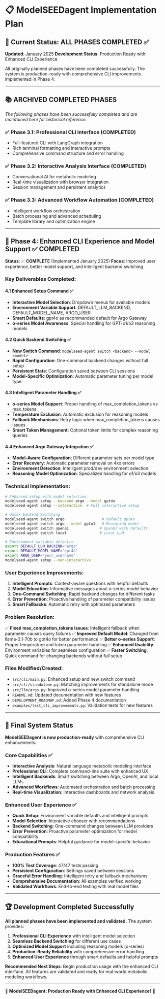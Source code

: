 # 📋 ModelSEEDagent Implementation Plan

## 🎯 Current Status: ALL PHASES COMPLETED ✅

**Updated**: January 2025
**Development Status**: Production Ready with Enhanced CLI Experience

All originally planned phases have been completed successfully. The system is production-ready with comprehensive CLI improvements implemented in Phase 4.

---

## 📚 ARCHIVED COMPLETED PHASES

*The following phases have been successfully completed and are maintained here for historical reference.*

### ✅ Phase 3.1: Professional CLI Interface (COMPLETED)
- Full-featured CLI with LangGraph integration
- Rich terminal formatting and interactive prompts
- Comprehensive command structure and error handling

### ✅ Phase 3.2: Interactive Analysis Interface (COMPLETED)
- Conversational AI for metabolic modeling
- Real-time visualization with browser integration
- Session management and persistent analytics

### ✅ Phase 3.3: Advanced Workflow Automation (COMPLETED)
- Intelligent workflow orchestration
- Batch processing and advanced scheduling
- Template library and optimization engine

---

## 🚀 Phase 4: Enhanced CLI Experience and Model Support ✅ **COMPLETED**

**Status**: ✅ **COMPLETE** (Implemented January 2025)
**Focus**: Improved user experience, better model support, and intelligent backend switching

### Key Deliverables Completed:

#### 4.1 Enhanced Setup Command ✅
- **Interactive Model Selection**: Dropdown menus for available models
- **Environment Variable Support**: DEFAULT_LLM_BACKEND, DEFAULT_MODEL_NAME, ARGO_USER
- **Smart Defaults**: gpt4o as recommended default for Argo Gateway
- **o-series Model Awareness**: Special handling for GPT-o1/o3 reasoning models

#### 4.2 Quick Backend Switching ✅
- **New Switch Command**: `modelseed-agent switch <backend> --model <model>`
- **Rapid Configuration**: One-command backend changes without full setup
- **Persistent State**: Configuration saved between CLI sessions
- **Model-Specific Optimization**: Automatic parameter tuning per model type

#### 4.3 Intelligent Parameter Handling ✅
- **o-series Model Support**: Proper handling of max_completion_tokens vs max_tokens
- **Temperature Exclusion**: Automatic exclusion for reasoning models
- **Fallback Mechanisms**: Retry logic when max_completion_tokens causes issues
- **Smart Token Management**: Optional token limits for complex reasoning queries

#### 4.4 Enhanced Argo Gateway Integration ✅
- **Model-Aware Configuration**: Different parameter sets per model type
- **Error Recovery**: Automatic parameter removal on 4xx errors
- **Environment Detection**: Intelligent prod/dev environment selection
- **Reasoning Model Optimization**: Specialized handling for o1/o3 models

### Technical Implementation:

```bash
# Enhanced setup with model selection
modelseed-agent setup --backend argo --model gpt4o
modelseed-agent setup --interactive  # Full interactive setup

# Quick backend switching
modelseed-agent switch argo                 # Default gpt4o
modelseed-agent switch argo --model gpto1   # Reasoning model
modelseed-agent switch openai              # OpenAI with defaults
modelseed-agent switch local               # Local LLM

# Environment variable defaults
export DEFAULT_LLM_BACKEND="argo"
export DEFAULT_MODEL_NAME="gpt4o"
export ARGO_USER="your_username"
modelseed-agent setup --non-interactive
```

### User Experience Improvements:

1. **Intelligent Prompts**: Context-aware questions with helpful defaults
2. **Model Education**: Informative messages about o-series model behavior
3. **One-Command Switching**: Rapid backend changes for different tasks
4. **Error Prevention**: Proactive handling of parameter compatibility issues
5. **Smart Fallbacks**: Automatic retry with optimized parameters

### Problem Resolution:

✅ **Fixed max_completion_tokens Issues**: Intelligent fallback when parameter causes query failures
✅ **Improved Default Model**: Changed from llama-3.1-70b to gpt4o for better performance
✅ **Better o-series Support**: Proper temperature and token parameter handling
✅ **Enhanced Usability**: Environment variables for seamless configuration
✅ **Faster Switching**: Quick command for changing backends without full setup

### Files Modified/Created:

- `src/cli/main.py`: Enhanced setup and new switch command
- `src/cli/standalone.py`: Matching improvements for standalone mode
- `src/llm/argo.py`: Improved o-series model parameter handling
- `README.md`: Updated documentation with new features
- `DEVELOPMENT_ROADMAP.md`: Added Phase 4 documentation
- `examples/test_cli_improvements.py`: Validation tests for new features

---

## 🎯 Final System Status

**ModelSEEDagent is now production-ready** with comprehensive CLI enhancements:

### Core Capabilities ✅
- **Interactive Analysis**: Natural language metabolic modeling interface
- **Professional CLI**: Complete command-line suite with enhanced UX
- **Intelligent Backends**: Smart switching between Argo, OpenAI, and local LLMs
- **Advanced Workflows**: Automated orchestration and batch processing
- **Real-time Visualization**: Interactive dashboards and network analysis

### Enhanced User Experience ✅
- **Quick Setup**: Environment variable defaults and intelligent prompts
- **Model Selection**: Interactive chooser with recommendations
- **Backend Switching**: One-command changes between LLM providers
- **Error Prevention**: Proactive parameter optimization for model compatibility
- **Educational Prompts**: Helpful guidance for model-specific behavior

### Production Features ✅
- **100% Test Coverage**: 47/47 tests passing
- **Persistent Configuration**: Settings saved between sessions
- **Graceful Error Handling**: Intelligent retry and fallback mechanisms
- **Comprehensive Documentation**: All examples verified working
- **Validated Workflows**: End-to-end testing with real model files

---

## 🏆 Development Completed Successfully

**All planned phases have been implemented and validated.** The system provides:

1. **Professional CLI Experience** with intelligent model selection
2. **Seamless Backend Switching** for different use cases
3. **Optimized Model Support** including reasoning models (o-series)
4. **Production-Ready Reliability** with comprehensive error handling
5. **Enhanced User Experience** through smart defaults and helpful prompts

**Recommended Next Steps**: Begin production usage with the enhanced CLI interface. All features are validated and ready for real-world metabolic modeling workflows.

---

🧬 **ModelSEEDagent: Production Ready with Enhanced CLI Experience!** 🤖
